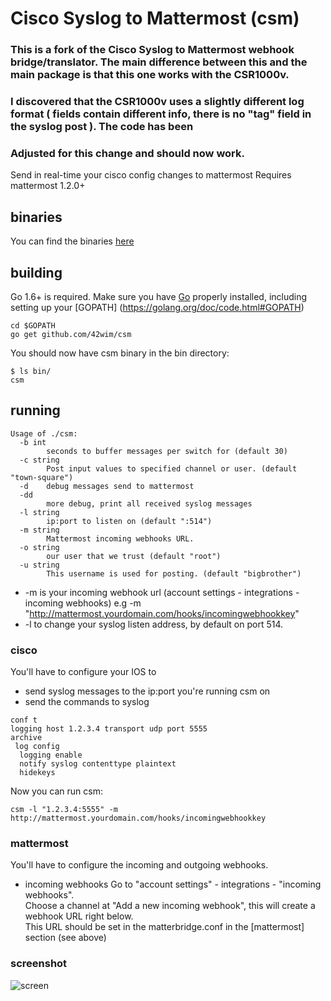 # Cisco Syslog to Mattermost (csm)

### This is a fork of the Cisco Syslog to Mattermost webhook bridge/translator. The main difference between this and the main package is that this one works with the CSR1000v.
### I discovered that the CSR1000v uses a slightly different log format ( fields contain different info, there is no "tag" field in the syslog post ). The code has been
### Adjusted for this change and should now work.

Send in real-time your cisco config changes to mattermost
Requires mattermost 1.2.0+

## binaries
You can find the binaries [here](https://github.com/42wim/csm/releases/)

## building
Go 1.6+ is required. Make sure you have [Go](https://golang.org/doc/install) properly installed, including setting up your [GOPATH] (https://golang.org/doc/code.html#GOPATH)

```
cd $GOPATH
go get github.com/42wim/csm
```

You should now have csm binary in the bin directory:

```
$ ls bin/
csm
```

## running
```
Usage of ./csm:
  -b int
        seconds to buffer messages per switch for (default 30)
  -c string
        Post input values to specified channel or user. (default "town-square")
  -d    debug messages send to mattermost
  -dd
        more debug, print all received syslog messages
  -l string
        ip:port to listen on (default ":514")
  -m string
        Mattermost incoming webhooks URL.
  -o string
        our user that we trust (default "root")
  -u string
        This username is used for posting. (default "bigbrother")
```

* -m is your incoming webhook url (account settings - integrations - incoming webhooks)  e.g -m "http://mattermost.yourdomain.com/hooks/incomingwebhookkey"  
* -l to change your syslog listen address, by default on port 514.

### cisco
You'll have to configure your IOS to 
* send syslog messages to the ip:port you're running csm on
* send the commands to syslog

```
conf t
logging host 1.2.3.4 transport udp port 5555
archive
 log config
  logging enable
  notify syslog contenttype plaintext
  hidekeys
```

Now you can run csm:
```
csm -l "1.2.3.4:5555" -m http://mattermost.yourdomain.com/hooks/incomingwebhookkey
```

### mattermost
You'll have to configure the incoming and outgoing webhooks. 

* incoming webhooks
Go to "account settings" - integrations - "incoming webhooks".  
Choose a channel at "Add a new incoming webhook", this will create a webhook URL right below.  
This URL should be set in the matterbridge.conf in the [mattermost] section (see above)  

### screenshot
![screen](https://i.snag.gy/e86Vhb.jpg)
